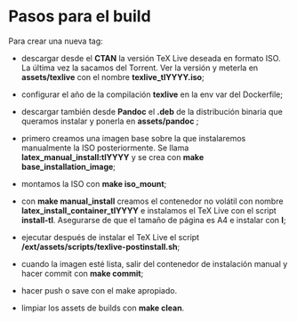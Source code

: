 # Pasos para el build

Para crear una nueva tag:

- descargar desde el **CTAN** la versión TeX Live deseada en
  formato ISO. La última vez la sacamos del Torrent. Ver la
  versión y meterla en **assets/texlive** con el nombre
  **texlive_tlYYYY.iso**;

- configurar el año de la compilación **texlive** en la env var
  del Dockerfile;

- descargar también desde **Pandoc** el **.deb** de la
  distribución binaria que queramos instalar y ponerla en
  **assets/pandoc** ;

- primero creamos una imagen base sobre la que instalaremos
  manualmente la ISO posteriormente. Se llama
  **latex_manual_install:tlYYYY** y se crea con **make
  base_installation_image**;

- montamos la ISO con **make iso_mount**;

- con **make manual_install** creamos el contenedor no volátil
  con nombre **latex_install_container_tlYYYY** e instalamos el
  TeX Live con el script **install-tl**. Asegurarse de que el
  tamaño de página es A4 e instalar con **I**;

- ejecutar después de instalar el TeX Live el script
  **/ext/assets/scripts/texlive-postinstall.sh**;

- cuando la imagen esté lista, salir del contenedor de
  instalación manual y hacer commit con **make commit**;

- hacer push o save con el make apropiado.

- limpiar los assets de builds con **make clean**.
